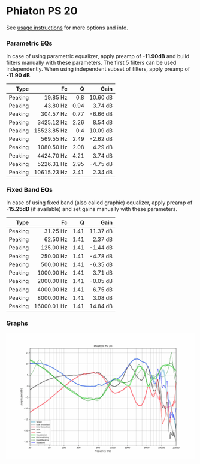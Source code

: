 # Phiaton PS 20
See [usage instructions](https://github.com/jaakkopasanen/AutoEq#usage) for more options and info.

### Parametric EQs
In case of using parametric equalizer, apply preamp of **-11.90dB** and build filters manually
with these parameters. The first 5 filters can be used independently.
When using independent subset of filters, apply preamp of **-11.90 dB**.

| Type    | Fc          |    Q | Gain     |
|--------:|------------:|-----:|---------:|
| Peaking | 19.85 Hz    | 0.8  | 10.60 dB |
| Peaking | 43.80 Hz    | 0.94 | 3.74 dB  |
| Peaking | 304.57 Hz   | 0.77 | -6.66 dB |
| Peaking | 3425.12 Hz  | 2.26 | 8.54 dB  |
| Peaking | 15523.85 Hz | 0.4  | 10.09 dB |
| Peaking | 569.55 Hz   | 2.49 | -2.62 dB |
| Peaking | 1080.50 Hz  | 2.08 | 4.29 dB  |
| Peaking | 4424.70 Hz  | 4.21 | 3.74 dB  |
| Peaking | 5226.31 Hz  | 2.95 | -4.75 dB |
| Peaking | 10615.23 Hz | 3.41 | 2.34 dB  |

### Fixed Band EQs
In case of using fixed band (also called graphic) equalizer, apply preamp of **-15.25dB**
(if available) and set gains manually with these parameters.

| Type    | Fc          |    Q | Gain     |
|--------:|------------:|-----:|---------:|
| Peaking | 31.25 Hz    | 1.41 | 11.37 dB |
| Peaking | 62.50 Hz    | 1.41 | 2.37 dB  |
| Peaking | 125.00 Hz   | 1.41 | -1.44 dB |
| Peaking | 250.00 Hz   | 1.41 | -4.78 dB |
| Peaking | 500.00 Hz   | 1.41 | -6.35 dB |
| Peaking | 1000.00 Hz  | 1.41 | 3.71 dB  |
| Peaking | 2000.00 Hz  | 1.41 | -0.05 dB |
| Peaking | 4000.00 Hz  | 1.41 | 6.75 dB  |
| Peaking | 8000.00 Hz  | 1.41 | 3.08 dB  |
| Peaking | 16000.01 Hz | 1.41 | 14.84 dB |

### Graphs
![](./Phiaton%20PS%2020.png)